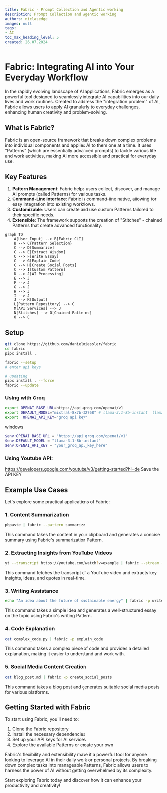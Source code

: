 ```yaml
---
title: Fabric - Prompt Collection and Agentic working
description: Prompt Collection and Agentic working
authors: niclasedge
images: null
tags:
- AI
toc_max_heading_level: 5
created: 26.07.2024
---
```


# Fabric: Integrating AI into Your Everyday Workflow

In the rapidly evolving landscape of AI applications, Fabric emerges as a powerful tool designed to seamlessly integrate AI capabilities into our daily lives and work routines. Created to address the "integration problem" of AI, Fabric allows users to apply AI granularly to everyday challenges, enhancing human creativity and problem-solving.

## What is Fabric?

Fabric is an open-source framework that breaks down complex problems into individual components and applies AI to them one at a time. It uses "Patterns" (which are essentially advanced prompts) to tackle various life and work activities, making AI more accessible and practical for everyday use.

## Key Features

1. **Pattern Management**: Fabric helps users collect, discover, and manage AI prompts (called Patterns) for various tasks.
2. **Command-Line Interface**: Fabric is command-line native, allowing for easy integration into existing workflows.
3. **Customizable**: Users can create and use custom Patterns tailored to their specific needs.
4. **Extensible**: The framework supports the creation of "Stitches" - chained Patterns that create advanced functionality.

```mermaid
graph TD
    A[User Input] --> B[Fabric CLI]
    B --> C{Pattern Selection}
    C --> D[Summarize]
    C --> E[Extract Wisdom]
    C --> F[Write Essay]
    C --> G[Explain Code]
    C --> H[Create Social Posts]
    C --> I[Custom Pattern]
    D --> J[AI Processing]
    E --> J
    F --> J
    G --> J
    H --> J
    I --> J
    J --> K[Output]
    L[Pattern Repository] --> C
    M[API Services] --> J
    N[Stitches] --> O[Chained Patterns]
    O --> C
```

## Setup
```bash
git clone https://github.com/danielmiessler/fabric
cd fabric
pipx install .

fabric --setup
# enter api keys

# updating
pipx install . --force
fabric --update
```


### Using with Groq
```bash
export OPENAI_BASE_URL=https://api.groq.com/openai/v1
export DEFAULT_MODEL="mixtral-8x7b-32768" # llama-3.1-8b-instant  llama-3.1-70b-versatile
export  OPENAI_API_KEY="groq api key"
```

windows
```powershell
$env:OPENAI_BASE_URL = "https://api.groq.com/openai/v1" 
$env:DEFAULT_MODEL = "llama-3.1-8b-instant" 
$env:OPENAI_API_KEY = "your_groq_api_key_here"
```


### Using Youtube API:
https://developers.google.com/youtube/v3/getting-started?hl=de
Save the API KEY

## Example Use Cases

Let's explore some practical applications of Fabric:

### 1. Content Summarization

```bash
pbpaste | fabric --pattern summarize
```

This command takes the content in your clipboard and generates a concise summary using Fabric's summarization Pattern.

### 2. Extracting Insights from YouTube Videos

```bash
yt --transcript https://youtube.com/watch?v=example | fabric --stream --pattern extract_wisdom
```

This command fetches the transcript of a YouTube video and extracts key insights, ideas, and quotes in real-time.

### 3. Writing Assistance

```bash
echo "An idea about the future of sustainable energy" | fabric -p write_essay
```

This command takes a simple idea and generates a well-structured essay on the topic using Fabric's writing Pattern.

### 4. Code Explanation

```bash
cat complex_code.py | fabric -p explain_code
```

This command takes a complex piece of code and provides a detailed explanation, making it easier to understand and work with.

### 5. Social Media Content Creation

```bash
cat blog_post.md | fabric -p create_social_posts
```

This command takes a blog post and generates suitable social media posts for various platforms.

## Getting Started with Fabric

To start using Fabric, you'll need to:

1. Clone the Fabric repository
2. Install the necessary dependencies
3. Set up your API keys for AI services
4. Explore the available Patterns or create your own

Fabric's flexibility and extensibility make it a powerful tool for anyone looking to leverage AI in their daily work or personal projects. By breaking down complex tasks into manageable Patterns, Fabric allows users to harness the power of AI without getting overwhelmed by its complexity.

Start exploring Fabric today and discover how it can enhance your productivity and creativity!


